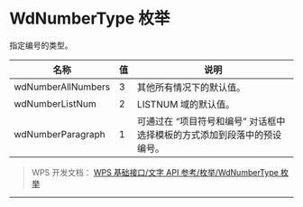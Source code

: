# WdNumberType 枚举

指定编号的类型。

| 名称               | 值  | 说明                                                                     |
|--------------------|-----|--------------------------------------------------------------------------|
| wdNumberAllNumbers | 3   | 其他所有情况下的默认值。                                                 |
| wdNumberListNum    | 2   | LISTNUM 域的默认值。                                                     |
| wdNumberParagraph  | 1   | 可通过在 “项目符号和编号” 对话框中选择模板的方式添加到段落中的预设编号。 |

> WPS 开发文档： [WPS 基础接口/文字 API 参考/枚举/WdNumberType 枚举](https://qn.cache.wpscdn.cn/encs/doc/office_v19/topics/WPS%20%E5%9F%BA%E7%A1%80%E6%8E%A5%E5%8F%A3/%E6%96%87%E5%AD%97%20API%20%E5%8F%82%E8%80%83/%E6%9E%9A%E4%B8%BE/WdNumberType%20%E6%9E%9A%E4%B8%BE.html)

------------------------------------------------------------------------
